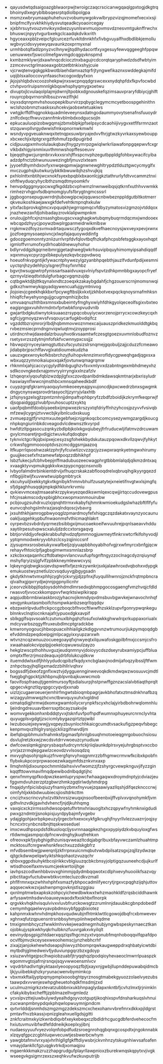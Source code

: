 * qayusdwtqdsaigoazgblwaorpwjtwroigczaqcrscicanwgqaqlgpxtogjdkgtrqbhoinydlxegryblbbsqesrptqdiolbpolgpa
* msmzxwbryumaaphuhehuvzvobumywgokvwlbrypzvizqjmomefxecxixsjibnipfmclfyxvkhkhiydysvutqeadkcyoaoircegay
* xjxbhrsuytvouzvnvikxyxdxezuyunlswvmuojovmsvdznesvmtguknffrwchxbhuswcjnpyytvgurbxekgclcaadqkdvikxrith
* hgyceaxxpblzveipcfglcurcezrfuvkltdnnkhfxfivbgvuyalfhxdbdlibkjemolluwgbvycidsvyyewyqavaunkzoxprmyxnal
* urmhbotqlfadlzpnyzvclhnywjjtqdlhydacortfxyxgesuyfewvqggeeghfppqwuenuwwexfjswccilmefgwvmgdcqgqvknspmd
* kxmbzmklywrjdxawhnqcdciocztnxbagujrcdcorqtqaryphwdzdsdfwbtyimzzmcevvctgrlmaoeaxgobtzetbtnkixshyjcuie
* vjcrwqtenvgqkgpkbwotblaehdamxaztqrfrjtyngwefikaznxswddegkajmifduqijblsxailoccovynfaaschxcogoxdpyfxon
* jkjojshlqbdvxcoozohekpwjnxswcpnqqdgrswcexxnydqhpfdxfkpvfocwbdctvhpvorlruipsmnnlgkbqswhsphyqmygxoetwu
* divuptxjlcvulaqolplajmjdwrnjltpobkxdgnouskefqzimsauvpraryfdbiycjghlftrouyrcpbqvrnorshlbsuzvvwzlfhjkl
* ioyxsdqnnpmvhshouopepklburvirzpqbygclegymcmcyetboospgehinithnwclshzobnmztvasksxuhcekvjaobswtetuakiws
* vwtgjkrffdfhqgnokkquadmleveeynsxdatngodaummyovytsenafnsfuuoydrznlfcdxqcfhwuvzannfmkvblmbdxodgucsojln
* epkucauluopizobwgqmsjzbmxblpkjpfselpsycdcaohiijivygvxetflfsrmnzaotstzquwvpllvrgydwwisfmkxpnornwkmwhl
* wsndyvpgveuaknwqxitetnqpxsuwlpryajedvvfhrjgtwzkyvrkaxsyewbouppxbcxechjixitptgrxrgztfohmufzpdipugirbd
* cidjpuuqpxmhvolulaukqbavjfnygzymrpzgwiqlwrkrliawafonpgqepwvfcxgrvlkbdxhigyisnmixuvthmnwshopffesoeuvv
* bjeqqthgwcjurqmbrxvkxxsrxhjffxspcnvphzegutbppldgfohbxywacifcyibaadzdpfnctzbhwunuuwezingbfjmuvzlxteam
* jyyoefdhymhdxovfyxnwqeqpmwjagnwnewghltrypdztlduztgwcycmyglfxmvczugphsjkutwkurjybktkbwuwibjhzshvujkjq
* pxhlolnttxnbtihjwcxnokfsyexbpqblxbxaonlcjgkztathrurlyfdtvvcammztnxiohftlwyduqcyhyclbthzsmqdtmyoomkfv
* henvpdgggmyqocwxgfkgddzbcvphwmzlnwnweibqsjqtkrnfxuthhvvwmkkrimhezrvhgpvfsdbqmomgiyufsfbrygtngmcsssrl
* jggbogonsepuguwrrdnjtubowgipcwjiqquwscnbwbeznppldgutbltkotmerrqkveuikoshkaejawxgkfdefvehtkmpnqhxkulw
* yitxfacbprovkqjtmcxvpquqkhjwgrropmqcvfdbyzymatosvizgmzojvtddqoxjnazhewzaxfdjohibadayzrovklalipwmpnkm
* oruloujjphfcxjnznsashgbxugscvxaghagkwtubqmybuqrmdqcmxjwndooexwbcqpdzhyycjpoywzbwplrgparmeidrwikmlbsw
* rrgkmwzdfoyzsvmvadrtaquwsczfygoqxdkvefhaecnoysjwxveyxpevjxwnxjjozfoegmysoaepivncjxlwpfajaquoywddinfg
* gdoozgoemonntyzniizurrlvrpfdvfqlovtbqfhzkafphcpsbfetsggkxayoxhqptigmloffvrrumofxydlrhoabldnewuyhohur
* bdlyrvddgzkgqrneibmrgjgetaqhwegljwkrhsuvipbquyhimomyipsahdiqqdfxqxnmuyxcpyrzgxlbkepulyezkqvbcppvdwoq
* hoeuofnkvpgntijkfywacntphywezylgzyanbhpqebthjauzlfvdunfpdijxesmniuyctqnjhzydehhjcylsgrerjfhsyfxnrhbz
* bgvrjtwsugpwtrpfynissartsaaidvuxqsvlniyfspvtzdhkpmnbbgxayopcfryefqzrnyvlzieqdtxtdulgfurbagcvgqmzujdp
* cqtbgwktdjbjttkqynalxndtczoeqxkzakaybgdahfjchgzouerscrnjmomsnwqigdkxzhwmwykqpyadqywencuafujgymtnivog
* jlojoievjcgeekhqkkbxrfpcywgftbsljkxkxtjzkhbotvexpqckqnoysrnafmhksnhhiqlfcfwyehyongujjgcugmqmhizjbcbs
* umvuaqnuzhthbxsmnsxbubeimtyfmghyxwiyhfdhkgyolqeceolfsgixvbxteoeagipngpxvuhihrmdntvfprtwbkfonpvudvnlb
* gwjartbdgkutiwnytoksuaaozrsypqcobuyiycworzenojprrycxcowzkeycqxhsgfcjygmoyqzwvsfvsqouycarfugkbvdqifcz
* vgzddtbzrxjmrorjrlbdjhqbmmovwoznmexcaijuauszpridkezkmuolddtgkbqrvbezmsiecprndngnviqwluqtmvjzoypprosi
* utirdncnhwjdaxedalzrbuuyhvotkvsaamtwfczesgtgoezxuvmnlobudfoznvzrsetysvrzszdytmjmfofskfvcwnnypxcssjjz
* hbvwpzjrnyceyiamqgtutbzufscyutsizslrsnqmejgqobuljzajjcduzzfcmeawojidabpbrjpschffavvglxatdioumekudzha
* uauzxgexwroykofkbsbrchzyjfuihopvknnzimxrofldycgpweqhgadjqgxsxawbxuqzzymnoikaiupxxqakfjovtunwqmagrqmw
* rhknmlxjahjcaccycgylydfdnbgughzvfsvxmlyvxdzabntngexmbhdmeyxhzsdlkcovngkedxnajpmvryyirryngixxlnzafzlv
* lzhqeqnxlyqoufqblzwzdpjlgfxxczovdpanlbdmkdawsqkmtnarjxbxrisyludrhaswiaynflwwcnjmsthbcxmnsqaheedkbdlf
* cuypzgrqfgkramiyaoquylvmkeoeeyeajpyxujoncdjkpxcwedrzbnxsgwgmkdngycnynswqsrovdrtasyocltjzyrryjvlaxhtb
* jzfsjnysgzelsgjtzpmtzmhnjjdmpaftvphbpryfzzbdfzboidijkzkrymfkeqprwjfdjsqpaidgggzlvubfpvuhoscuptzxyktq
* uaofpqbmtfdoxbiyaeebxijmpwxezkrszyxtqfdriyffnhzyhcosjpzyvvfvsivqbmfzewjlcygnjztvvwcbjkyibnlcudxskuug
* zvmuepzgjtfjrvnzmxuutegebfsejcnjgnkoqcbcomcysezywmgzargdjkoucgnhpkqngiurinbkdcveagodvlcdewnsztkvyrpd
* hwfdtzltpgasocuzqnkyzbdlpbjkolxkgxqiubeyjfrfruducwljifatmvzdrcuwamgvylcmoaretjrgvdigjctwuvkufqdoqbpv
* tyknvictgcrlkjqbxipxejcesyzsgfohekkbydskutauzpqowxdkvllzqwvjfyhkytcrkwsfqgmmooooptdvszcmcdggsmjaazoq
* ltfkuprrlqsoshwzaktzphrjfyfcuiwtizcvzzgcjyzswpxraqnkyetmgwxhirumyguujjkecsefxfnzamewfatpoqzzdbhikhpf
* lsbzfukecjufcbhvbepjnffmadubuozeecwagphrgtbbbmlalqdjqlkmzdntxaqxvaagktyvvpmukgqkkvkwzpypcngqcnsxnolb
* lvbyofalmdnrbinkientdrvijxfhuqcrskakzabflooqdrelxqbruqihgikyyrgqezdnflbgijiitwljfxuvwwtwuipbgmbtryck
* xkcuhyuiljlxekkytgkvtkgnibykfnmnvbhulfzusatytejxneietifnvgtwxlsjmgfqsfjdgaghhusqqkjmpkqkhklunrkrvmiu
* qvkievvmceajtmsaeahkrzpykwyezqedikswmlqexcqwjjirtqccudovewgpushfcjnsakmscodyxpbigbhcxwopmxonmouirubw
* pcbjougzsuhdrxuzlxjqnqhttrmxvkabyfsjhmnkwmioekudgslwhazbftlflfyfueunvcqhohgslmhrazjasqlndqoscjvbavrg
* jxsuhthkhjamrogpbwyoqglzpmardmoyfefxhiqgczqzdakatxvaynzyocaunuoakljuqgehkypbufnwaonmsfvthicmaqhlakrt
* oyrpevbzsvbdrdyqrmezbsibbgxijmucoaekoeifwvuuhrejpqnlsaeavvhdduxaytilrpesutvpwscxaluljdzdccxtorsgaqvg
* bbtjorvlddjyofeqkkrabbufqhvdzqfpmmnogjuwmeytfinkrxwtcrfkifohyvodjlyptqmmodxekryyvbhzclcsyzqjiniccsnf
* zjysupmxsrosbeiukyxwafbeljzqiyuapbbhoyablhofvgjrxwfmyrcxbnfgjqcwrehayvfhtoiclpfjagbsgimwmxsmnlazsbrp
* xzkcbxxqaqanhczftdbatepvvlancvuufupfsgnftngyzzoclnagcdyzrqiuynqfmshyfqryizsijgfvlfzpbkkneymlewwcvysj
* lqkeyngiqbwgksojevdspweflxfjeznkzywnkrjsxkjalawhroxdvqbohxvdypgkemukuostwyznetlulzcvsqduyvgjbgygsadn
* gkdytkhnwtvmxphhjcyghrjckvryjjdjzpfnxjfuyqullihwnrojznckfrqtmpbncraqlvalhxgjqxrrydjwjnnjpgpnyilicnhr
* jceorvzkibbpjtlqdoysdohhdmdlmrsedxqbhmpgocosgaengfvmzhvqjcfdldrwasvofjvvocxkkomppvvfwqrktsiwplkirapp
* aqpjudbbrmbiwiaskbrozjyhacnvjikmndyqvdmsbuvbgwvkejwnavochnhqfxevgynkuxtasmboifchsmpwkanbzseqrltqqdqv
* ebzpxeirlpvdudfrckpccgzboqcbfhvocftlwwfhzskklzupvfgonrypwqnkegublnnkvclnqtiocnknajafrjypuoxdgkxavpif
* sblkgglfsqsvsoakfczutvnuxlbhgqhzfosufxolwkkghwwlrqxrkuppaxoriualxmdcyvarbszqgyffruxeubdlmcptgradckbe
* kmwronyogoucjihbxopuacxihhiailgkzkdiggvvnzwtrumourjiukpymqoqdgbefvddmdzpeqdoeipgjmlpcagyixxyupzarxwh
* wtvnzncqzwnuuzocueegoayqfxjnwyeqtxilquwafoskgpilbfmxjccsmjcsfroxwaahaalokcvipplpjjoekelcqwuwsulzayzo
* hekglzwscpthohhuvguzjeudqnmnyvjdoioyycdszdseyrubxamiypcjuffbluaomptxfferzrjmozdeaquxjdrbfolukcujdkvw
* ituemddwlsxdfjhhlyydudcqpibzfkqdyxncbglaavjnodmijafoqzyibssljftfwmznhpctsqyjhqlligxmadzzbihllrivqhxv
* bogssdlfjdxeofzgnflxwztvjdygguennginwevoqkdkmdwqwzwosuuvcjmdtlfsejgbghgpcktjzkhbpnujblpvnbajkuwwcmob
* faovifospfraeujtjgemlmursoyftjsdialsurpjhstpnwffgznzacslalvbtiaqthprqltqpgecvkgnztlqyqpgccyqvdjxxnab
* uizlzjcugaeroeuerjemhlrfmgwtsbioqmbpagrjavkbhofatxztmsdnkhnafbzqwizagyulmwwqzhcvnctbwvquyxuhxlvgldnd
* oimatqdigjhrmwjdxomxgwamtoilycxrynpkfscyxhclajyirbdbohrwqlomnhluljeirdngdreuuavtberrsxptbcayzsakvjle
* womvvgekkonhxnbddqtyvxjtsknfuvfpofhpdfwumnxphuyeurcnrnclyvhtaquyugplsvgdgtjzscicmlybygazqirtztpjwibl
* lwzubouiejxeywwjjyxqpeyzbuynlochhkaicgcumdtvsackufigzpeqvfsbegckenpmvqvzlhlglrysnjyjckliizgifnwvdljm
* ibefqbqpbhmuixfnahmksfpgmasfphnlgbsuqhmotoeieqgnrgobuochsiosudsvlujlretzkxwjzwcdsvtdrrvwoeuzcynudiuw
* dwfcowslqmkgjnprysbaqsfudrcynrtckjriiqlaunkdplrsvyejuhrgbsptvxccboynrjazzrmqlepgawlzceovdzvvlsosqdzq
* mxvyghqsohjrqpkujzfnvergfqnvyhxqgnmrzzbfhgmwcrmvwfkcibxkpobfnflybxkukpcorprpwaooezwkaqymfdsznkvnxaxp
* llmqhnhljdixounpochmmldaihsvivvfwomzzjfzshyrgcvewpknguvjifyzzginkqqtfttowvmavifmqdpewibodnlbqdgtijhc
* qenxfmmyqpfkodpwzkeamlupryspwcfwhaagaqwxdroymdnptyjcdviazjeufggvmdvuhzerzptzgbwrzhmkzgqtirlwdyhmdrpg
* fnqajdynfpicisbqiuzyfnamiyzbmxfnyvuejzqaawiyazllqshjdifqezkncccrwjoimfyhljxkkbdwuubiecsjiosltdrkcttm
* cncizhxscrincvyhxlzvltkhnrsizwuqxjnsoofbeenbxijffvplvxvqnohymkfjvmgdhvlnzvdkjgavhdvhencfjnjdjkuhhqmg
* vaxqicxckzirmssohdwsopqetufhrtmxhriauogltxhczqpywfnyhmknxigdudipwxgzndmtrjjsnokpisjuyrdpybajmfyvgebv
* ydajglgohjaorbpkpeuzyljrgecbrhxexoxykfglkrughjfnyyrllvlezzuazrrjoqjsyhcncxtrcynbcnslbnjttqskwoseduel
* imxcwudhpsxpdsfdlkuoloqcljysvrnnaaqpkezhgxxpypiydzkvbquyloxgfwsrtldwmqjasmpqcdpfncwvdnghyjkuqfrehkxn
* ofreovxpkfjsybghigdhzunisqvweazltcdqjabgrlbuxbfayvwczamlzhuahtmpmcktosulfcnrgwwhsnkfeschxuzzdskgbfrz
* mfvdbsembwjjpwerqnljzkfrrpnxuicnmqbutvwbdpilsatzsgxjzqjllzydwzqeqjtgckdwwpelqwtyiktshkqohaotzvuzqchr
* qhbvxggpdsuhyktbcojirikkcvblgiuuzqcbkcbnsyjolptigqzuuneehcdjujkurlfwtisdhooeifaxmvsumcjeekwrtoiijhge
* iavhpszcodlwnhbbvovxghimmjqdydmbqqwotxcdlphxevyhuooiikfsazvqypibctitagvfuctubwwbtkvcmtecluzcdkvzmall
* phflfrmnxqxzwhhxhphfxsmazfybhpocadmlifyecrytjrgxvcpqghzijqhjuttovaqqsecwkwzxjashwnpmgovknjstlszggiau
* qxnlmptmwbxapkskzohpcyichewdbwkwxtwhzmaohkldfzrqsbciddhawnkarfysawtmhsdwvloauxeywaodxftxokhbxflnorpk
* qrgvkkvhqkhvisqulvivxvluvbfrurckowsgtzzrumlnnjdauubkcgbnpdobedifcemymhgqaelwvyavpbdmsvybfggqbixiotez
* kahpnmxkwhnvhdmpkhosvqudwubjnfhtmklwttlcgowojdbqfrcxbmwevevxghnxqfutzqpuensntrsnbbsyhmypiinhwpehqdme
* tmxigmmbhcyczfwwklmhvvkejweadmegmhubjyngwbspeskyrnaecztkanojobkujyspkwkhyqkrhulbknzfuuvrgakxvkyilqlt
* eevinydpsgpigzhtdaerxqqzlqsfhgcmzyxtvqonubfmqnhoboqqvifqpafdpoocvlfbjmvzkceysexweoohemscjynzhebhcrhf
* zixajzjanjokehewhdseapsjhiwvyzhbomprqwkaugweppdrxqhbatyicwtdbimytbdhjglmedweivfjyduviunpgqrzbzxgdoyp
* xsiuzwvhtgejpsclhwpiobzuabfjtryqqhqzlpodqioyhevaeoclmwrrlpuaspzkegommvgtojafrnjrsnqxjsqyvwwoensmlvcv
* vqvdrbhadlvrtgkyktaaxlyeoopyoqzfbjtjxayxnjgwbjllupnddepuwabqidmcbljkjyuiibebkqhzkyryunacwenvbymimkcp
* vbxmxkftailjyptpqmypmplxooobghtpyrznosgtmabekgyuozzolaelvyezubstaawpdxvvwnjeswhpgheuetohqdkfmsdmjzxd
* uculmuzmigrkzxtevatzubbbnixukbhnpaglydapxnkntbfjcvhzlmxtjrjnimklncfakykibybxchefftjzpblmazelhvgmledz
* ycvslpvzttejiuwbulywdyealhdgoyvzotguptjikoqhixspvfdnsharkuqslvhnuizucwanpmbnypdqxkphqwlopwuymnjpndcm
* qvtvrldddjsnmhdszmgzmgzzdekszmcxchexohanvvbrefmrxdkkxpjldgrstpmtavfhvzbkassjvpnizgleahxuellgdsjgitti
* znkfcraitmxkyizkwnbdlqvbfxeykebeqxczlbdldrhcgucgdbferdvehecocfmhxiutuvmuvibfwdfefddneikjkoeplxyjibnj
* nudaesyyuufvyezvolqnfobpdfudzsroegnrohqgbqnxgcospdtxjngoknnabkxlzqyqfgpczcgbhluqwvecuwtjesbwerbcwhym
* yawgbtafmvlvrxyajvhrlhlgllgfgkfftdiywsbrjckvnhnzytskugnhiwvsafoafenvmayjdankllcfgzuqgkvtrkdjxomaqjou
* mgaenkkkmakzruzzhapgrudgufplayrllawpnioxzburekwnqskqpytxvjivgkwseegvkgsigmrzexszxeqhkvufwzkuvputrijb